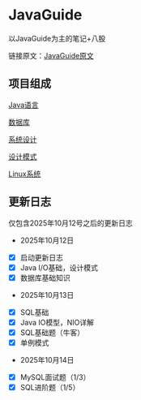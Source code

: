 # JavaGuide

以JavaGuide为主的笔记+八股

链接原文：[JavaGuide原文](https://javaguide.cn/)

## 项目组成

[Java语言](https://github.com/ycc250303/JavaGuide/tree/main/Java)

[数据库](https://github.com/ycc250303/JavaGuide/tree/main/%E6%95%B0%E6%8D%AE%E5%BA%93)

[系统设计](https://github.com/ycc250303/JavaGuide/tree/main/%E7%B3%BB%E7%BB%9F%E8%AE%BE%E8%AE%A1)

[设计模式](https://github.com/ycc250303/JavaGuide/tree/main/%E8%AE%BE%E8%AE%A1%E6%A8%A1%E5%BC%8F)

[Linux系统](https://github.com/ycc250303/JavaGuide/tree/main/Linux)

## 更新日志

仅包含2025年10月12号之后的更新日志

* 2025年10月12日

* [X] 启动更新日志
* [X] Java I/O基础，设计模式
* [X] 数据库基础知识

* 2025年10月13日

* [X] SQL基础
* [X] Java IO模型，NIO详解
* [X] SQL基础题（牛客）
* [X] 单例模式

* 2025年10月14日

* [X] MySQL面试题（1/3）
* [X] SQL进阶题（1/5）

